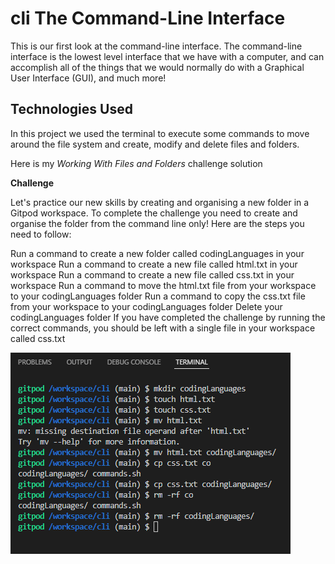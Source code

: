 # cli The Command-Line Interface

This is our first look at the command-line interface. The command-line interface is the lowest level interface that we have with a computer, and can accomplish all of the things that we would normally do with a Graphical User Interface (GUI), and much more!

## Technologies Used

In this project we used the terminal to execute some commands to move around the file system and create, modify and delete files and folders.

Here is my *Working With Files and Folders* challenge solution


**Challenge**

Let's practice our new skills by creating and organising a new folder in a Gitpod workspace. To complete the challenge you need to create and organise the folder from the command line only! Here are the steps you need to follow:

Run a command to create a new folder called codingLanguages in your workspace
Run a command to create a new file called html.txt in your workspace
Run a command to create a new file called css.txt in your workspace
Run a command to move the html.txt file from your workspace to your codingLanguages folder
Run a command to copy the css.txt file from your workspace to your codingLanguages folder
Delete your codingLanguages folder
If you have completed the challenge by running the correct commands, you should be left with a single file in your workspace called css.txt

<img src="https://raw.githubusercontent.com/annagabain/cli/main/Working%20With%20Files%20and%20Folders%20Challenge.png">
